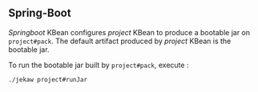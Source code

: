 
## Spring-Boot

*Springboot* KBean configures *project* KBean to produce a bootable jar on `project#pack`.
The default artifact produced by *project* KBean is the bootable jar.

To run the bootable jar built by `project#pack`, execute :
```shell
./jekaw project#runJar
```